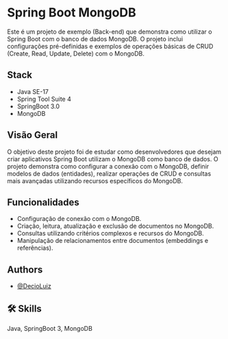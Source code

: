 
# Spring Boot MongoDB

Este é um projeto de exemplo (Back-end) que demonstra como utilizar o Spring Boot com o banco de dados MongoDB. O projeto inclui configurações pré-definidas e exemplos de operações básicas de CRUD (Create, Read, Update, Delete) com o MongoDB.

## Stack
 - Java SE-17
 - Spring Tool Suite 4 
 - SpringBoot 3.0
 - MongoDB

## Visão Geral
O objetivo deste projeto foi de estudar como desenvolvedores que desejam criar aplicativos Spring Boot utilizam o MongoDB como banco de dados. O projeto demonstra como configurar a conexão com o MongoDB, definir modelos de dados (entidades), realizar operações de CRUD e consultas mais avançadas utilizando recursos específicos do MongoDB.

## Funcionalidades
 - Configuração de conexão com o MongoDB.
 - Criação, leitura, atualização e exclusão de documentos no MongoDB.
 - Consultas utilizando critérios complexos e recursos do MongoDB.
 - Manipulação de relacionamentos entre documentos (embeddings e referências).
## 

## Authors

- [@DecioLuiz](https://www.github.com/DecioLuiz)


## 🛠 Skills
Java, SpringBoot 3, MongoDB

